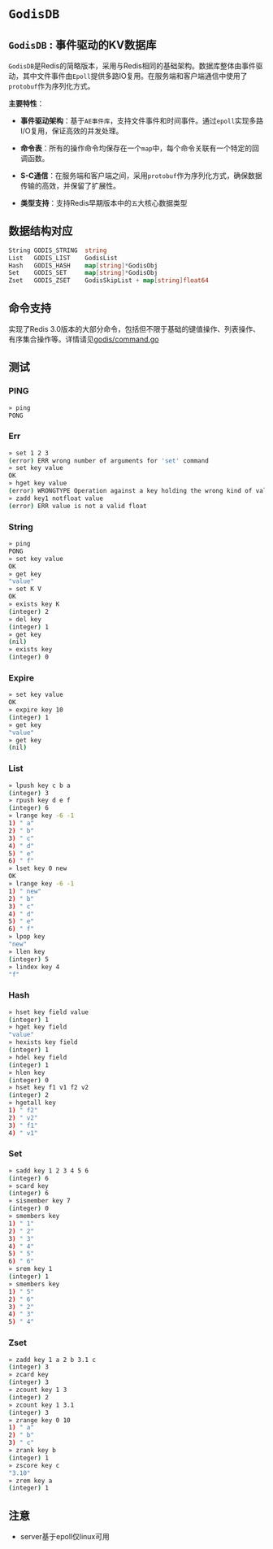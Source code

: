 # `GodisDB`

## `GodisDB` : 事件驱动的KV数据库

`GodisDB`是Redis的简略版本，采用与Redis相同的基础架构。数据库整体由事件驱动，其中文件事件由`Epoll`提供多路IO复用。在服务端和客户端通信中使用了`protobuf`作为序列化方式。

**主要特性**：

- **事件驱动架构**：基于`AE事件库`，支持文件事件和时间事件。通过`epoll`实现多路I/O复用，保证高效的并发处理。

- **命令表**：所有的操作命令均保存在一个`map`中，每个命令关联有一个特定的回调函数。

- **S-C通信**：在服务端和客户端之间，采用`protobuf`作为序列化方式，确保数据传输的高效，并保留了扩展性。

- **类型支持**：支持Redis早期版本中的`五`大核心数据类型

## 数据结构对应


```go
String GODIS_STRING  string                              
List   GODIS_LIST    GodisList
Hash   GODIS_HASH    map[string]*GodisObj
Set    GODIS_SET     map[string]*GodisObj
Zset   GODIS_ZSET    GodisSkipList + map[string]float64 
```

## 命令支持

实现了Redis 3.0版本的大部分命令，包括但不限于基础的键值操作、列表操作、有序集合操作等。详情请见[godis/command.go](./godis/command.go)


## 测试

### PING 

```bash
» ping
PONG
```

### Err

```bash
» set 1 2 3
(error) ERR wrong number of arguments for 'set' command
» set key value
OK
» hget key value
(error) WRONGTYPE Operation against a key holding the wrong kind of value
» zadd key1 notfloat value
(error) ERR value is not a valid float
```

### String 

```bash
» ping
PONG
» set key value
OK
» get key
"value"
» set K V
OK
» exists key K
(integer) 2
» del key
(integer) 1
» get key
(nil)
» exists key
(integer) 0
```

### Expire

```bash
» set key value
OK
» expire key 10
(integer) 1
» get key
"value"
» get key
(nil)
```

### List

```bash
» lpush key c b a
(integer) 3
» rpush key d e f
(integer) 6
» lrange key -6 -1
1) " a"
2) " b"
3) " c"
4) " d"
5) " e"
6) " f"
» lset key 0 new
OK
» lrange key -6 -1
1) " new"
2) " b"
3) " c"
4) " d"
5) " e"
6) " f"
» lpop key
"new"
» llen key
(integer) 5
» lindex key 4
"f"
```




### Hash

```bash
» hset key field value
(integer) 1
» hget key field
"value"
» hexists key field
(integer) 1
» hdel key field
(integer) 1
» hlen key
(integer) 0
» hset key f1 v1 f2 v2
(integer) 2
» hgetall key
1) " f2"
2) " v2"
3) " f1"
4) " v1"
```

### Set

```bash
» sadd key 1 2 3 4 5 6
(integer) 6
» scard key
(integer) 6
» sismember key 7
(integer) 0
» smembers key
1) " 1"
2) " 2"
3) " 3"
4) " 4"
5) " 5"
6) " 6"
» srem key 1
(integer) 1
» smembers key
1) " 5"
2) " 6"
3) " 2"
4) " 3"
5) " 4"

```


### Zset

```bash
» zadd key 1 a 2 b 3.1 c
(integer) 3
» zcard key
(integer) 3
» zcount key 1 3
(integer) 2
» zcount key 1 3.1
(integer) 3
» zrange key 0 10
1) " a"
2) " b"
3) " c"
» zrank key b
(integer) 1
» zscore key c
"3.10"
» zrem key a
(integer) 1
```

## 注意

- server基于epoll仅linux可用